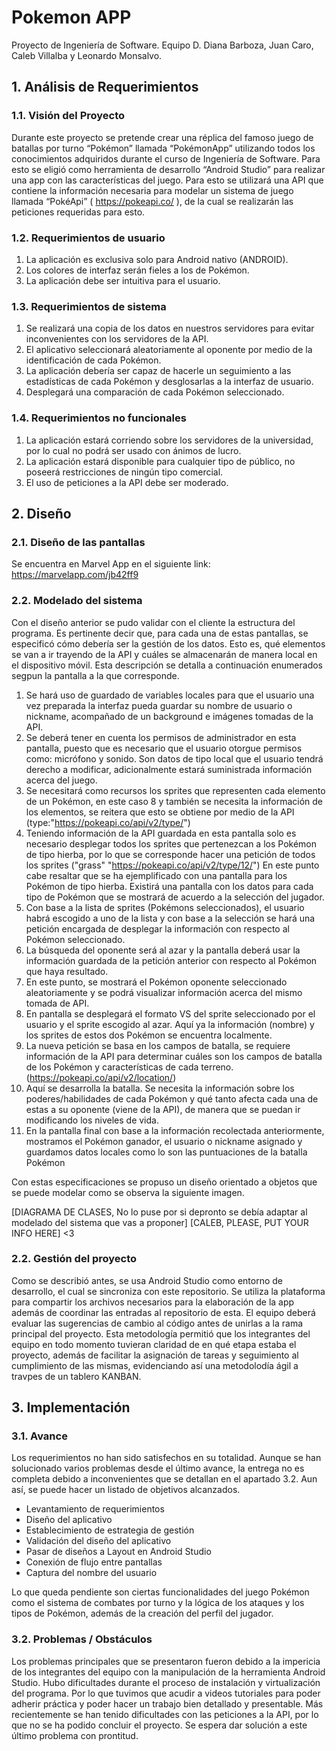 # Pokemon APP
Proyecto de Ingeniería de Software. Equipo D. Diana Barboza, Juan Caro, Caleb Villalba y Leonardo Monsalvo.

## 1. Análisis de Requerimientos

### 1.1. Visión del Proyecto

Durante este proyecto se pretende crear una réplica del famoso juego de batallas por turno “Pokémon” llamada “PokémonApp” utilizando todos los conocimientos adquiridos durante el curso de Ingeniería de Software. Para esto se eligió como herramienta de desarrollo “Android Studio” para realizar una app con las características del juego.
Para esto se utilizará una API que contiene la información necesaria para modelar un sistema de juego llamada “PokéApi” ( https://pokeapi.co/ ), de la cual se realizarán las peticiones requeridas para esto.

### 1.2. Requerimientos de usuario 

1. La aplicación es exclusiva solo para Android nativo (ANDROID).
2. Los colores de interfaz serán fieles a los de Pokémon.
3. La aplicación debe ser intuitiva para el usuario.

### 1.3. Requerimientos de sistema 

1. Se realizará una copia de los datos en nuestros servidores para evitar inconvenientes con los servidores de la API.
2. El aplicativo seleccionará aleatoriamente al oponente por medio de la identificación de cada Pokémon.
3. La aplicación debería ser capaz de hacerle un seguimiento a las estadísticas de cada Pokémon y desglosarlas a la interfaz de usuario.
4. Desplegará una comparación de cada Pokémon seleccionado.

### 1.4. Requerimientos no funcionales 

1. La aplicación estará corriendo sobre los servidores de la universidad, por lo cual no podrá ser usado con ánimos de lucro.
2. La aplicación estará disponible para cualquier tipo de público, no poseerá restricciones de ningún tipo comercial.
3. El uso de peticiones a la API debe ser moderado.

## 2. Diseño

### 2.1. Diseño de las pantallas
Se encuentra en Marvel App en el siguiente link: https://marvelapp.com/jb42ff9

### 2.2.  Modelado del sistema 

Con el diseño anterior se pudo validar con el cliente la estructura del programa. Es pertinente decir que, para cada una de estas pantallas, se especificó cómo debería ser la gestión de los datos. Esto es, qué elementos se van a ir trayendo de la API y cuáles se almacenarán de manera local en el dispositivo móvil. Esta descripción se detalla a continuación enumerados segpun la pantalla a la que corresponde.

1.	Se hará uso de guardado de variables locales para que el usuario una vez preparada la interfaz pueda guardar su nombre de usuario o nickname, acompañado de un background e imágenes tomadas de la API.
2.	Se deberá tener en cuenta los permisos de administrador en esta pantalla, puesto que es necesario que el usuario otorgue permisos como: micrófono y sonido. Son datos de tipo local que el usuario tendrá derecho a modificar, adicionalmente estará suministrada información acerca del juego.
3.	Se necesitará como recursos los sprites que representen cada elemento de un Pokémon, en este caso 8 y también se necesita la información de los elementos, se reitera que esto se obtiene por medio de la API (type:"https://pokeapi.co/api/v2/type/")
4.	Teniendo información de la API guardada en esta pantalla solo es necesario desplegar todos los sprites que pertenezcan a los Pokémon de tipo hierba, por lo que se corresponde hacer una petición de todos los sprites ("grass" "https://pokeapi.co/api/v2/type/12/")
En este punto cabe resaltar que se ha ejemplificado con una pantalla para los Pokémon de tipo hierba. Existirá una pantalla con los datos para cada tipo de Pokémon que se mostrará de acuerdo a la selección del jugador.
5.	Con base a la lista de sprites (Pokémons seleccionados), el usuario habrá escogido a uno de la lista y con base a la selección se hará una petición encargada de desplegar la información con respecto al Pokémon seleccionado.
6.	La búsqueda del oponente será al azar y la pantalla deberá usar la información guardada de la petición anterior con respecto al Pokémon que haya resultado.
7.	En este punto, se mostrará el Pokémon oponente seleccionado aleatoriamente y se podrá visualizar información acerca del mismo tomada de API.
8.	En pantalla se desplegará el formato VS del sprite seleccionado por el usuario y el sprite escogido al azar. Aquí ya la información (nombre) y los sprites de estos dos Pokémon se encuentra localmente.
9.	La nueva petición se basa en los campos de batalla, se requiere información de la API para determinar cuáles son los campos de batalla de los Pokémon y características de cada terreno. (https://pokeapi.co/api/v2/location/)
10.	Aquí se desarrolla la batalla. Se necesita la información sobre los poderes/habilidades de cada Pokémon y qué tanto afecta cada una de estas a su oponente (viene de la API), de manera que se puedan ir modificando los niveles de vida.
11.	En la pantalla final con base a la información recolectada anteriormente, mostramos el Pokémon ganador, el usuario o nickname asignado y guardamos datos locales como lo son las puntuaciones de la batalla Pokémon

Con estas especificaciones se propuso un diseño orientado a objetos que se puede modelar como se observa la siguiente imagen.
 
[DIAGRAMA DE CLASES, No lo puse por si depronto se debía adaptar al modelado del sistema que vas a proponer]
[CALEB, PLEASE, PUT YOUR INFO HERE] <3

### 2.2. Gestión del proyecto

Como se describió antes, se usa Android Studio como entorno de desarrollo, el cual se sincroniza con este repositorio. Se utiliza la plataforma para compartir los archivos necesarios para la elaboración de la app además de coordinar las entradas al repositorio de esta. El equipo deberá evaluar las sugerencias de cambio al código antes de unirlas a la rama principal del proyecto.  Esta metodología permitió que los integrantes del equipo en todo momento tuvieran claridad de en qué etapa estaba el proyecto, además de facilitar la asignación de tareas y seguimiento al cumplimiento de las mismas, evidenciando así una metodolodía ágil a travpes de un tablero KANBAN.

## 3. Implementación

### 3.1. Avance 

Los requerimientos no han sido satisfechos en su totalidad. Aunque se han solucionado varios problemas desde el último avance, la entrega no es completa debido a inconvenientes que se detallan en el apartado 3.2. Aun así, se puede hacer un listado de objetivos alcanzados. 

- Levantamiento de requerimientos
- Diseño del aplicativo
- Establecimiento de estrategia de gestión
- Validación del diseño del aplicativo
- Pasar de diseños a Layout en Android Studio
- Conexión de flujo entre pantallas
- Captura del nombre del usuario

Lo que queda pendiente son ciertas funcionalidades del juego Pokémon como el sistema de combates por turno y la lógica de los ataques y los tipos de Pokémon, además de la creación del perfil del jugador.

### 3.2. Problemas / Obstáculos

Los problemas principales que se presentaron fueron debido a la impericia de los integrantes del equipo con la manipulación de la herramienta Android Studio. Hubo dificultades durante el proceso de instalación y virtualización del programa. Por lo que tuvimos que acudir a videos tutoriales para poder adherir práctica y poder hacer un trabajo bien detallado y presentable. Más recientemente se han tenido dificultades con las peticiones a la API, por lo que no se ha podido concluir el proyecto. Se espera dar solución a este último problema con prontitud.
